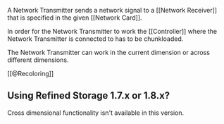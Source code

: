A Network Transmitter sends a network signal to a [[Network Receiver]] that is specified in the given [[Network Card]].

In order for the Network Transmitter to work the [[Controller]] where the Network Transmitter is connected to has to be chunkloaded.

The Network Transmitter can work in the current dimension or across different dimensions.

[[@Recoloring]]

## Using Refined Storage 1.7.x or 1.8.x?
Cross dimensional functionality isn't available in this version.